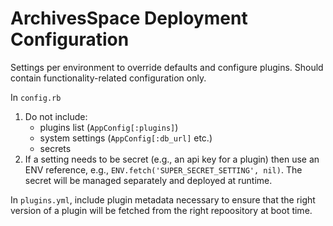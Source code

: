 # ArchivesSpace Deployment Configuration

Settings per environment to override defaults and configure plugins. Should
contain functionality-related configuration only. 

In `config.rb`

1. Do not include:
    - plugins list (`AppConfig[:plugins]`)
    - system settings (`AppConfig[:db_url]` etc.)
    - secrets
1. If a setting needs to be secret (e.g., an api key for a plugin) then use an ENV
reference, e.g., `ENV.fetch('SUPER_SECRET_SETTING', nil)`. The secret will be
managed separately and deployed at runtime.

In `plugins.yml`, include plugin metadata necessary to ensure that the right 
version of a plugin will be fetched from the right repoository at boot time.

